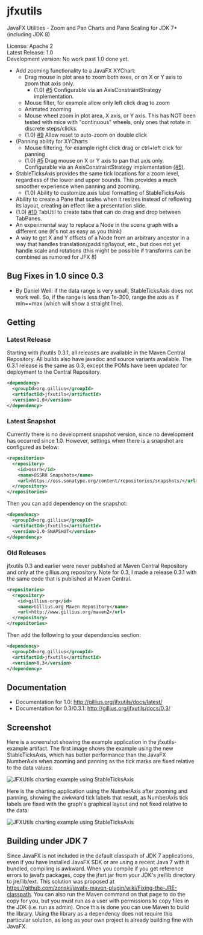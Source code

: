 jfxutils
========

JavaFX Utilities - Zoom and Pan Charts and Pane Scaling for JDK 7+ (including JDK 8)

License: Apache 2<br/>
Latest Release: 1.0<br/>
Development version: No work past 1.0 done yet.

* Add zooming functionality to a JavaFX XYChart:
  * Drag mouse in plot area to zoom both axes, or on X or Y axis to zoom that axis only.
    * (1.0) [#5](https://github.com/gillius/jfxutils/issues/5) Configurable via an AxisConstraintStrategy implementation.
  * Mouse filter, for example allow only left click drag to zoom
  * Animated zooming
  * Mouse wheel zoom in plot area, X axis, or Y axis. This has NOT been tested with mice with "continuous" wheels, only ones that rotate in discrete steps/clicks.
  * (1.0) [#9](https://github.com/gillius/jfxutils/issues/9) Allow reset to auto-zoom on double click
* (Panning ability for XYCharts
  * Mouse filtering, for example right click drag or ctrl+left click for panning
  * (1.0) [#5](https://github.com/gillius/jfxutils/issues/4) Drag mouse on X or Y axis to pan that axis only. Configurable via an AxisConstraintStrategy implementation [(#5)](https://github.com/gillius/jfxutils/issues/5).
* StableTicksAxis provides the same tick locations for a zoom level, regardless of the lower and upper bounds. This provides a much smoother experience when panning and zooming.
  * (1.0) Ability to customize axis label formatting of StableTicksAxis
* Ability to create a Pane that scales when it resizes instead of reflowing its layout, creating an effect like a presentation slide.
* (1.0) [#10](https://github.com/gillius/jfxutils/issues/10) TabUtil to create tabs that can do drag and drop between TabPanes.
* An experimental way to replace a Node in the scene graph with a different one (it's not as easy as you think)
* A way to get X and Y offsets of a Node from an arbitrary ancestor in a way that handles translation/padding/layout, etc., but does not yet handle scale and rotations (this might be possible if transforms can be combined as rumored for JFX 8)

Bug Fixes in 1.0 since 0.3
--------------------------

* By Daniel Weil: if the data range is very small, StableTicksAxis does not work well. So, if the range is less than 1e-300, range the axis as if min==max (which will show a straight line).

Getting
-------

### Latest Release

Starting with jfxutils 0.3.1, all releases are available in the Maven Central Repository. All builds also have javadoc
and source variants available. The 0.3.1 release is the same as 0.3, except the POMs have been updated for deployment
to the Central Repository.

```xml
<dependency>
  <groupId>org.gillius</groupId>
  <artifactId>jfxutils</artifactId>
  <version>1.0</version>
</dependency>
```

### Latest Snapshot

Currently there is no development snapshot version, since no development has occurred since 1.0. However, settings when
there is a snapshot are configured as below:

```xml
<repositories>
  <repository>
    <id>ossrh</id>
    <name>OSSRH Snapshots</name>
    <url>https://oss.sonatype.org/content/repositories/snapshots/</url>
  </repository>
</repositories>
```

Then you can add dependency on the snapshot:

```xml
<dependency>
  <groupId>org.gillius</groupId>
  <artifactId>jfxutils</artifactId>
  <version>1.0-SNAPSHOT</version>
</dependency>
```

### Old Releases

jfxutils 0.3 and earlier were never published at Maven Central Repository and only at the gillius.org repository. Note
for 0.3, I made a release 0.3.1 with the same code that is published at Maven Central.

```xml
<repositories>
  <repository>
    <id>gillius-org</id>
    <name>Gillius.org Maven Repository</name>
    <url>http://www.gillius.org/maven2</url>
  </repository>
</repositories>
```

Then add the following to your dependencies section:
```xml
<dependency>
  <groupId>org.gillius</groupId>
  <artifactId>jfxutils</artifactId>
  <version>0.3</version>
</dependency>
```

Documentation
-------------

* Documentation for 1.0: http://gillius.org/jfxutils/docs/latest/
* Documentation for 0.3/0.3.1: http://gillius.org/jfxutils/docs/0.3/

Screenshot
----------

Here is a screenshot showing the example application in the jfxutils-example artifact. The first image shows the example using the new StableTicksAxis, which has better performance than the JavaFX NumberAxis when zooming and panning as the tick marks are fixed relative to the data values:

![JFXUtils charting example using StableTicksAxis](https://raw.github.com/gillius/jfxutils/master/web/screenshots/StableTicksAxisGraph.png)

Here is the charting application using the NumberAxis after zooming and panning, showing the awkward tick labels that result, as NumberAxis tick labels are fixed with the graph's graphical layout and not fixed relative to the data:

![JFXUtils charting example using StableTicksAxis](https://raw.github.com/gillius/jfxutils/master/web/screenshots/NumberAxisGraph.png)

Building under JDK 7
--------------------

Since JavaFX is not included in the default classpath of JDK 7 applications, even if you have installed JavaFX SDK or are using a recent Java 7 with it bundled, compiling is awkward. When you compile if you get reference errors to javafx packages, copy the jfxrt.jar from your JDK's jre/lib directory to jre/lib/ext. This solution was proposed at https://github.com/zonski/javafx-maven-plugin/wiki/Fixing-the-JRE-classpath. You can also run the Maven command on that page to do the copy for you, but you must run as a user with permissions to copy files in the JDK (i.e. run as admin). Once this is done you can use Maven to build the library. Using the library as a dependency does not require this particular solution, as long as your own project is already building fine with JavaFX.
